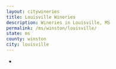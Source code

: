```yaml
---
layout: citywineries
title: Louisville Wineries
description: Wineries in Louisville, MS
permalink: /ms/winston/louisville/
state: ms
county: winston
city: louisville
---
```

-
